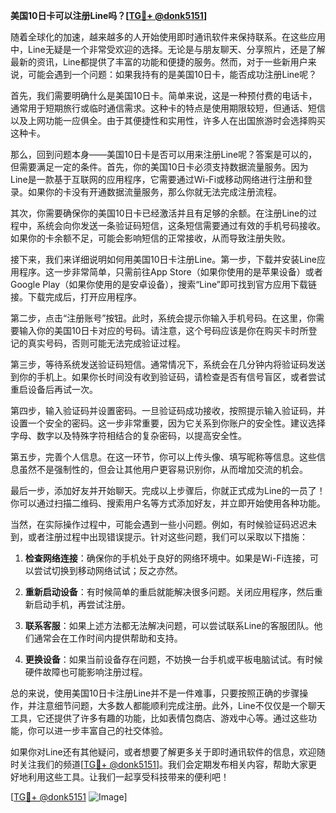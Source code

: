 **美国10日卡可以注册Line吗？[[TG💪+ @donk5151](https://t.me/s/donk5151)]**

随着全球化的加速，越来越多的人开始使用即时通讯软件来保持联系。在这些应用中，Line无疑是一个非常受欢迎的选择。无论是与朋友聊天、分享照片，还是了解最新的资讯，Line都提供了丰富的功能和便捷的服务。然而，对于一些新用户来说，可能会遇到一个问题：如果我持有的是美国10日卡，能否成功注册Line呢？

首先，我们需要明确什么是美国10日卡。简单来说，这是一种预付费的电话卡，通常用于短期旅行或临时通信需求。这种卡的特点是使用期限较短，但通话、短信以及上网功能一应俱全。由于其便捷性和实用性，许多人在出国旅游时会选择购买这种卡。

那么，回到问题本身——美国10日卡是否可以用来注册Line呢？答案是可以的，但需要满足一定的条件。首先，你的美国10日卡必须支持数据流量服务。因为Line是一款基于互联网的应用程序，它需要通过Wi-Fi或移动网络进行注册和登录。如果你的卡没有开通数据流量服务，那么你就无法完成注册流程。

其次，你需要确保你的美国10日卡已经激活并且有足够的余额。在注册Line的过程中，系统会向你发送一条验证码短信，这条短信需要通过有效的手机号码接收。如果你的卡余额不足，可能会影响短信的正常接收，从而导致注册失败。

接下来，我们来详细说明如何用美国10日卡注册Line。第一步，下载并安装Line应用程序。这一步非常简单，只需前往App Store（如果你使用的是苹果设备）或者Google Play（如果你使用的是安卓设备），搜索“Line”即可找到官方应用下载链接。下载完成后，打开应用程序。

第二步，点击“注册账号”按钮。此时，系统会提示你输入手机号码。在这里，你需要输入你的美国10日卡对应的号码。请注意，这个号码应该是你在购买卡时所登记的真实号码，否则可能无法完成验证过程。

第三步，等待系统发送验证码短信。通常情况下，系统会在几分钟内将验证码发送到你的手机上。如果你长时间没有收到验证码，请检查是否有信号盲区，或者尝试重启设备后再试一次。

第四步，输入验证码并设置密码。一旦验证码成功接收，按照提示输入验证码，并设置一个安全的密码。这一步非常重要，因为它关系到你账户的安全性。建议选择字母、数字以及特殊字符相结合的复杂密码，以提高安全性。

第五步，完善个人信息。在这一环节，你可以上传头像、填写昵称等信息。这些信息虽然不是强制性的，但会让其他用户更容易识别你，从而增加交流的机会。

最后一步，添加好友并开始聊天。完成以上步骤后，你就正式成为Line的一员了！你可以通过扫描二维码、搜索用户名等方式添加好友，并立即开始使用各种功能。

当然，在实际操作过程中，可能会遇到一些小问题。例如，有时候验证码迟迟未到，或者注册过程中出现错误提示。针对这些问题，我们可以采取以下措施：

1. **检查网络连接**：确保你的手机处于良好的网络环境中。如果是Wi-Fi连接，可以尝试切换到移动网络试试；反之亦然。
   
2. **重新启动设备**：有时候简单的重启就能解决很多问题。关闭应用程序，然后重新启动手机，再尝试注册。

3. **联系客服**：如果上述方法都无法解决问题，可以尝试联系Line的客服团队。他们通常会在工作时间内提供帮助和支持。

4. **更换设备**：如果当前设备存在问题，不妨换一台手机或平板电脑试试。有时候硬件故障也可能影响注册过程。

总的来说，使用美国10日卡注册Line并不是一件难事，只要按照正确的步骤操作，并注意细节问题，大多数人都能顺利完成注册。此外，Line不仅仅是一个聊天工具，它还提供了许多有趣的功能，比如表情包商店、游戏中心等。通过这些功能，你可以进一步丰富自己的社交体验。

如果你对Line还有其他疑问，或者想要了解更多关于即时通讯软件的信息，欢迎随时关注我们的频道[[TG💪+ @donk5151](https://t.me/s/donk5151)]。我们会定期发布相关内容，帮助大家更好地利用这些工具。让我们一起享受科技带来的便利吧！

[[TG💪+ @donk5151](https://t.me/s/donk5151) ![Image](https://i.postimg.cc/rwNCRYN7/Snipaste-2025-04-30-17-27-05.png)]